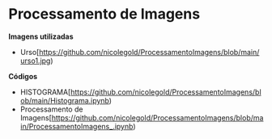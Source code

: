 # Processamento de Imagens
**Imagens utilizadas**
* Urso[https://github.com/nicolegold/ProcessamentoImagens/blob/main/urso1.jpg)


**Códigos**
* HISTOGRAMA[https://github.com/nicolegold/ProcessamentoImagens/blob/main/Histograma.ipynb)
* Processamento de Imagens[https://github.com/nicolegold/ProcessamentoImagens/blob/main/ProcessamentoImagens_.ipynb)

